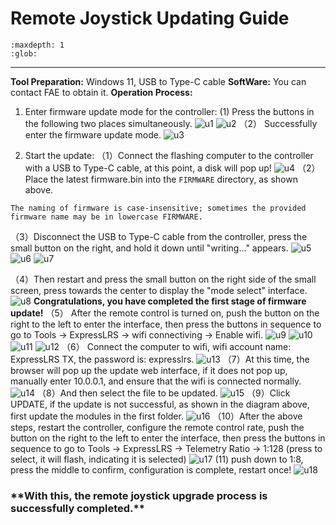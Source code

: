 # Remote Joystick Updating Guide
```{toctree}
:maxdepth: 1
:glob:
```
------
**Tool Preparation:** Windows 11, USB to Type-C cable
**SoftWare:** You can contact FAE to obtain it.
**Operation Process:**
1. Enter firmware update mode for the controller:
(1) Press the buttons in the following two places simultaneously.
![u1](../../_static/up1)
![u2](../../_static/up2)
（2） Successfully enter the firmware update mode.
![u3](../../_static/up3.PNG)

2. Start the update:
（1）Connect the flashing computer to the controller with a USB to Type-C cable, at this point, a disk will pop up!
![u4](../../_static/up4.PNG)
（2）Place the latest firmware.bin into the `FIRMWARE` directory, as shown above.
```{note}
The naming of firmware is case-insensitive; sometimes the provided firmware name may be in lowercase FIRMWARE.
```
（3）Disconnect the USB to Type-C cable from the controller, press the small button on the right, and hold it down until "writing..." appears.
![u5](../../_static/up5.PNG)
![u6](../../_static/up6.PNG)
![u7](../../_static/up7.PNG)

（4）Then restart and press the small button on the right side of the small screen, press towards the center to display the "mode select" interface.
![u8](../../_static/up8.JPEG)
**Congratulations, you have completed the first stage of firmware update!**
（5） After the remote control is turned on, push the button on the right to the left to enter the interface, then press the buttons in sequence to go to Tools -> ExpressLRS -> wifi connectiving -> Enable wifi.
![u9](../../_static/up9.PNG)
![u10](../../_static/up10.jpg)
![u11](../../_static/up11.png)
![u12](../../_static/up12.png)
（6） Connect the computer to wifi, wifi account name: ExpressLRS TX, the password is: expresslrs. 
![u13](../../_static/up13.png)
 （7）At this time, the browser will pop up the update web interface, if it does not pop up, manually enter 10.0.0.1, and ensure that the wifi is connected normally.
 ![u14](../../_static/up14.png)
 （8）And then select the file to be updated.
 ![u15](../../_static/up15.png)
 （9）Click UPDATE, if the update is not successful, as shown in the diagram above, first update the modules in the first folder.
  ![u16](../../_static/up16.png)
 （10）After the above steps, restart the controller, configure the remote control rate, push the button on the right to the left to enter the interface, then press the buttons in sequence to go to Tools -> ExpressLRS -> Telemetry Ratio -> 1:128 (press to select, it will flash, indicating it is selected)
 ![u17](../../_static/u17.png)
 (11) push down to 1:8, press the middle to confirm, configuration is complete, restart once!
  ![u18](../../_static/up18.png)
  <h3>**With this, the remote joystick upgrade process is successfully completed.**</h3>